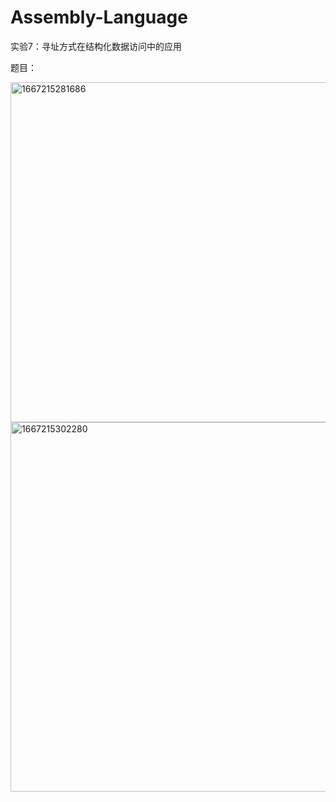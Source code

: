 # Assembly-Language
实验7：寻址方式在结构化数据访问中的应用

题目：


<img width="544" alt="1667215281686" src="https://user-images.githubusercontent.com/85387738/198996736-da88c23a-e2db-44ce-895f-babca3441851.png">
<img width="591" alt="1667215302280" src="https://user-images.githubusercontent.com/85387738/198996762-1b01b6f6-f00a-4c66-b042-c346556c73f5.png">
